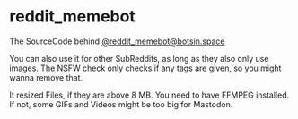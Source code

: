 # reddit_memebot

The SourceCode behind [@reddit_memebot@botsin.space](https://botsin.space/@reddit_memebot)

You can also use it for other SubReddits, as long as they also only use images.
The NSFW check only checks if any tags are given, so you might wanna remove that.

It resized Files, if they are above 8 MB. You need to have FFMPEG installed. If not, some GIFs and Videos might be too big for Mastodon.
